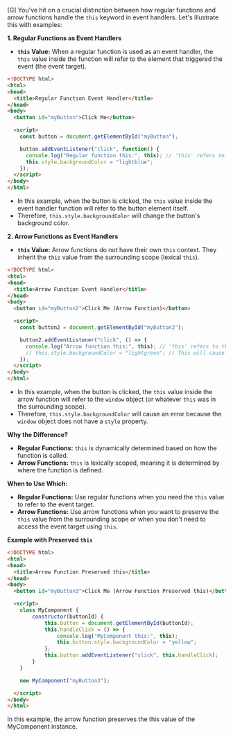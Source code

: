 [G] You've hit on a crucial distinction between how regular functions and arrow functions handle the `this` keyword in event handlers. Let's illustrate this with examples:

**1. Regular Functions as Event Handlers**

* **`this` Value:** When a regular function is used as an event handler, the `this` value inside the function will refer to the element that triggered the event (the event target).

```html
<!DOCTYPE html>
<html>
<head>
  <title>Regular Function Event Handler</title>
</head>
<body>
  <button id="myButton">Click Me</button>

  <script>
    const button = document.getElementById("myButton");

    button.addEventListener("click", function() {
      console.log("Regular function this:", this); // 'this' refers to the button element
      this.style.backgroundColor = "lightblue";
    });
  </script>
</body>
</html>
```

* In this example, when the button is clicked, the `this` value inside the event handler function will refer to the button element itself.
* Therefore, `this.style.backgroundColor` will change the button's background color.

**2. Arrow Functions as Event Handlers**

* **`this` Value:** Arrow functions do not have their own `this` context. They inherit the `this` value from the surrounding scope (lexical `this`).

```html
<!DOCTYPE html>
<html>
<head>
  <title>Arrow Function Event Handler</title>
</head>
<body>
  <button id="myButton2">Click Me (Arrow Function)</button>

  <script>
    const button2 = document.getElementById("myButton2");

    button2.addEventListener("click", () => {
      console.log("Arrow function this:", this); // 'this' refers to the window object
      // this.style.backgroundColor = "lightgreen"; // This will cause an error
    });
  </script>
</body>
</html>
```

* In this example, when the button is clicked, the `this` value inside the arrow function will refer to the `window` object (or whatever `this` was in the surrounding scope).
* Therefore, `this.style.backgroundColor` will cause an error because the `window` object does not have a `style` property.

**Why the Difference?**

* **Regular Functions:** `this` is dynamically determined based on how the function is called.
* **Arrow Functions:** `this` is lexically scoped, meaning it is determined by where the function is defined.

**When to Use Which:**

* **Regular Functions:** Use regular functions when you need the `this` value to refer to the event target.
* **Arrow Functions:** Use arrow functions when you want to preserve the `this` value from the surrounding scope or when you don't need to access the event target using `this`.

**Example with Preserved `this`**

```html
<!DOCTYPE html>
<html>
<head>
  <title>Arrow Function Preserved this</title>
</head>
<body>
  <button id="myButton3">Click Me (Arrow Function Preserved this)</button>

  <script>
    class MyComponent {
        constructor(buttonId) {
            this.button = document.getElementById(buttonId);
            this.handleClick = () => {
                console.log("MyComponent this:", this);
                this.button.style.backgroundColor = "yellow";
            };
            this.button.addEventListener("click", this.handleClick);
        }
    }

    new MyComponent("myButton3");

  </script>
</body>
</html>
```

In this example, the arrow function preserves the this value of the MyComponent instance.
